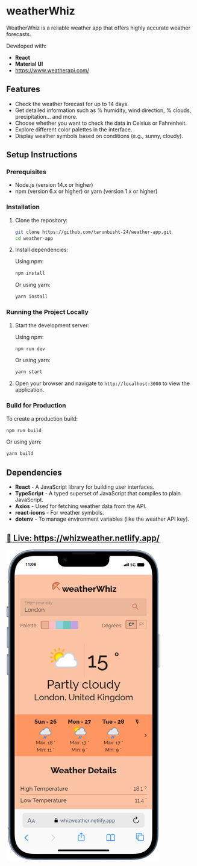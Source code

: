# weatherWhiz

WeatherWhiz is a reliable weather app that offers highly accurate weather forecasts.

Developed with: 
- **React**
- **Material UI**
- https://www.weatherapi.com/

## Features

- Check the weather forecast for up to 14 days.
- Get detailed information such as % humidity, wind direction, % clouds, precipitation... and more.
- Choose whether you want to check the data in Celsius or Fahrenheit.
- Explore different color palettes in the interface.
- Display weather symbols based on conditions (e.g., sunny, cloudy).

## Setup Instructions

### Prerequisites

- Node.js (version 14.x or higher)
- npm (version 6.x or higher) or yarn (version 1.x or higher)

### Installation

1. Clone the repository:

   ```bash
   git clone https://github.com/tarunbisht-24/weather-app.git
   cd weather-app
   ```

2. Install dependencies:

   Using npm:

   ```bash
   npm install
   ```

   Or using yarn:

   ```bash
   yarn install
   ```

### Running the Project Locally

1. Start the development server:

   Using npm:

   ```bash
   npm run dev
   ```

   Or using yarn:

   ```bash
   yarn start
   ```

2. Open your browser and navigate to `http://localhost:3000` to view the application.

### Build for Production

To create a production build:

```bash
npm run build
```

Or using yarn:

```bash
yarn build
```

## Dependencies

- **React** - A JavaScript library for building user interfaces.
- **TypeScript** - A typed superset of JavaScript that compiles to plain JavaScript.
- **Axios** - Used for fetching weather data from the API.
- **react-icons** - For weather symbols.
- **dotenv** - To manage environment variables (like the weather API key).


## [🚀 Live: https://whizweather.netlify.app/ ](https://whizweather.netlify.app/)

[![mobile-screen](./src/assets/readme_mobile.png)](https://whizweather.netlify.app/)


